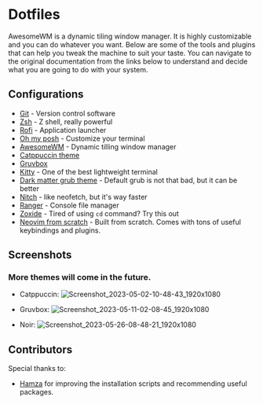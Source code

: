 # Dotfiles
AwesomeWM is a dynamic tiling window manager. It is highly customizable and you can do whatever you want. Below are some of the tools and plugins that can help you tweak the machine to suit your taste. You can navigate to the original documentation from the links below to understand and decide what you are going to do with your system.

## Configurations
- [Git](https://git-scm.com/book/en/v2/Customizing-Git-Git-Configuration) - Version control software
- [Zsh](https://ohmyz.sh/) - Z shell, really powerful
- [Rofi](https://github.com/catppuccin/rofi/tree/main/deathemonic) - Application launcher
- [Oh my posh](https://ohmyposh.dev/docs/) - Customize your terminal
- [AwesomeWM](https://awesomewm.org/doc/api/documentation/07-my-first-awesome.md.html#) - Dynamic tilling window manager
- [Catppuccin theme](https://github.com/catppuccin/catppuccin)
- [Gruvbox](https://github.com/morhetz/gruvbox)
- [Kitty](https://sw.kovidgoyal.net/kitty/binary/) - One of the best lightweight terminal
- [Dark matter grub theme](https://gitlab.com/VandalByte/darkmatter-grub-theme) - Default grub is not that bad, but it can be better
- [Nitch](https://github.com/ssleert/nitch) - like neofetch, but it's way faster
- [Ranger](https://ranger.github.io/) - Console file manager
- [Zoxide](https://github.com/ajeetdsouza/zoxide) - Tired of using `cd` command? Try this out
- [Neovim from scratch](https://github.com/vulekhanh/dotfiles/tree/master/config/nvim) - Built from scratch. Comes with tons of useful keybindings and plugins.

## Screenshots
### More themes will come in the future.
- Catppuccin:
![Screenshot_2023-05-02-10-48-43_1920x1080](https://user-images.githubusercontent.com/61068720/235719073-25941152-3121-41b6-b869-a163c3523a5d.png)

- Gruvbox:
![Screenshot_2023-05-11-02-08-45_1920x1080](https://github.com/vulekhanh/dotfiles/assets/61068720/b845e4d3-698b-4d93-916f-e71ff97e351e)

- Noir:
![Screenshot_2023-05-26-08-48-21_1920x1080](https://github.com/vulekhanh/dotfiles/assets/61068720/13664fc3-d35b-4459-bf59-799f792f00de)


## Contributors
Special thanks to:
- [Hamza](https://github.com/Hamza12700) for improving the installation scripts and recommending useful packages.
